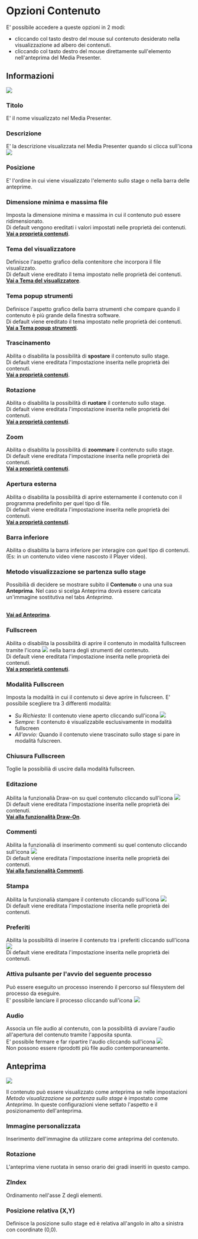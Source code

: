 # Opzioni Contenuto

E' possibile accedere a queste opzioni in 2 modi:

* cliccando col tasto destro del mouse sul contenuto desiderato nella visualizzazione ad albero dei contenuti.
* cliccando col tasto destro del mouse direttamente sull'elemento nell'anteprima del Media Presenter.

## Informazioni
![](/img/content_option_1.png)

### Titolo
E' il nome visualizzato nel Media Presenter.

### Descrizione
E' la descrizione visualizzata nel Media Presenter quando si clicca sull'icona ![](/img/icon_description.png)

### Posizione
E' l'ordine in cui viene visualizzato l'elemento sullo stage o nella barra delle anteprime.

### Dimensione minima e massima file
Imposta la dimensione minima e massima in cui il contenuto può essere ridimensionato.<br>
Di default vengono ereditati i valori impostati nelle proprietà dei contenuti.
<br>[__Vai a proprietà contenuti__](/it/media-manager/content-properties.md).

### Tema del visualizzatore
Definisce l'aspetto grafico della contenitore che incorpora il file visualizzato.<br>
Di default viene ereditato il tema impostato nelle proprietà dei contenuti.
<br>[__Vai a Tema del visualizzatore__](/it/media-manager/themes/theme-viewer.md).

### Tema popup strumenti
Definisce l'aspetto grafico della barra strumenti che compare quando il contenuto è più grande della finestra software.<br>
Di default viene ereditato il tema impostato nelle proprietà dei contenuti.
<br>[__Vai a Tema popup strumenti__](/it/media-manager/themes/theme-toolspopup.md).

### Trascinamento
Abilita o disabilita la possibilità di __spostare__ il contenuto sullo stage.<br>
Di default viene ereditata l'impostazione inserita nelle proprietà dei contenuti.
<br>[__Vai a proprietà contenuti__](/it/media-manager/content-properties.md).

### Rotazione
Abilita o disabilita la possibilità di __ruotare__ il contenuto sullo stage.<br>
Di default viene ereditata l'impostazione inserita nelle proprietà dei contenuti.
<br>[__Vai a proprietà contenuti__](/it/media-manager/content-properties.md).

### Zoom
Abilita o disabilita la possibilità di __zoommare__ il contenuto sullo stage.<br>
Di default viene ereditata l'impostazione inserita nelle proprietà dei contenuti.
<br>[__Vai a proprietà contenuti__](/it/media-manager/content-properties.md).

### Apertura esterna
Abilita o disabilita la possibilità di aprire esternamente il contenuto con il programma predefinito per quel tipo di file.<br>
Di default viene ereditata l'impostazione inserita nelle proprietà dei contenuti.
<br>[__Vai a proprietà contenuti__](/it/media-manager/content-properties.md).

### Barra inferiore
Abilita o disabilita la barra inferiore per interagire con quel tipo di contenuti. (Es: in un contenuto video viene nascosto il Player video).

### Metodo visualizzazione se partenza sullo stage
Possibilià di decidere se mostrare subito il __Contenuto__ o una una sua __Anteprima__. Nel caso si scelga Anteprima dovrà essere caricata un'immagine sostitutiva nel tabs _Anteprima_.<br>

<br>[__Vai ad Anteprima__](/it/media-manager/content-option.md#anteprima).

### Fullscreen
Abilita o disabilita la possibilità di aprire il contenuto in modalità fullscreen tramite l'icona ![](/img/icon_fullscreen.png) nella barra degli strumenti del contenuto.<br>
Di default viene ereditata l'impostazione inserita nelle proprietà dei contenuti.
<br>[__Vai a proprietà contenuti__](/it/media-manager/content-properties.md).

### Modalità Fullscreen
Imposta la modalità in cui il contenuto si deve aprire in fulscreen.
E' possibile scegliere tra 3 differenti modalità:

* _Su Richiesta:_ Il contenuto viene aperto cliccando sull'icona ![](/img/icon_fullscreen.png)
* _Sempre:_ Il contenuto è visualizzabile esclusivamente in modalità fullscreen
* _All'avvio:_ Quando il contenuto viene trascinato sullo stage si pare in modalità fulscreen.

### Chiusura Fullscreen
Toglie la possibilià di uscire dalla modalità fullscreen.

### Editazione
Abilita la funzionalià Draw-on su quel contenuto cliccando sull'icona ![](/img/icon_editazione.png)
<br>Di default viene ereditata l'impostazione inserita nelle proprietà dei contenuti.
<br>[__Vai alla funzionalità Draw-On__](/it/media-manager/features/draw-on.md).

### Commenti
Abilita la funzionalià di inserimento commenti su quel contenuto cliccando sull'icona ![](/img/icon_commenti.png)
<br>Di default viene ereditata l'impostazione inserita nelle proprietà dei contenuti.
<br>[__Vai alla funzionalità Commenti__](/it/media-manager/features/comments.md).

### Stampa
Abilita la funzionalià stampare il contenuto cliccando sull'icona ![](/img/icon_stamp.png)
<br>Di default viene ereditata l'impostazione inserita nelle proprietà dei contenuti.

### Preferiti
Abilita la possibilità di inserire il contenuto tra i preferiti cliccando sull'icona ![](/img/icon_preferiti.png)
<br>Di default viene ereditata l'impostazione inserita nelle proprietà dei contenuti.

### Attiva pulsante per l'avvio del seguente processo
Può essere eseguito un processo inserendo il percorso sul filesystem del processo da eseguire.<br>
E' possibile lanciare il processo cliccando sull'icona ![](/img/icon_launchapp.png)

### Audio
Associa un file audio al contenuto, con la possibilità di avviare l'audio all'apertura del contenuto tramite l'apposita spunta.<br>
E' possibile fermare e far ripartire l'audio cliccando sull'icona ![](/img/icon_audio.png)<br>
Non possono essere riprodotti più file audio contemporaneamente.


## Anteprima
![](/img/content_option_2.png)

Il contenuto può essere visualizzato come anteprima se nelle impostazioni _Metodo visualizzazione se partenza sullo stage_ è impostato come _Anteprima_. In queste configurazioni viene settato l'aspetto e il posizionamento dell'anteprima.

### Immagine personalizzata
Inserimento dell'immagine da utilizzare come anteprima del contenuto.

### Rotazione
L'anteprima viene ruotata in senso orario dei gradi inseriti in questo campo.

### ZIndex
Ordinamento nell'asse Z degli elementi.

### Posizione relativa (X,Y)
Definisce la posizione sullo stage ed è relativa all'angolo in alto a sinistra con coordinate (0,0).
